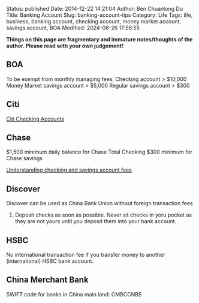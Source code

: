 Status: published
Date: 2014-12-22 14:21:04
Author: Ben Chuanlong Du
Title: Banking Account
Slug: banking-account-tips
Category: Life
Tags: life, business, banking account, checking account, money market account, savings account, BOA
Modified: 2024-08-26 17:56:55

**Things on this page are fragmentary and immature notes/thoughts of the author. Please read with your own judgement!**

## BOA

To be exempt from monthly managing fees,
Checking account > \$10,000
Money Market savings account > \$5,000
Regular savings account > \$300

## Citi

[Citi Checking Accounts](https://www.citi.com/banking/checking-account)

## Chase

\$1,500 minimum daily balance for Chase Total Checking
\$300 minimum for Chase savings

[Understanding checking and savings account fees](https://www.chase.com/personal/fees/total-checking?jp_cmp=rb/107869/ema/LC-COREFEE23/Body_Textlink_2)

## Discover

Discover can be used as China Bank Union without foreign transaction fees



1. Deposit checks as soon as possible. 
    Never sit checks in yoru pocket 
    as they are not yours until you deposit them into your bank account.

## HSBC 

No international transaction fee if you transfer money to another (international) HSBC bank account.


## China Merchant Bank

SWIFT code for banks in China main land: CMBCCNBS
